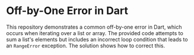 # Off-by-One Error in Dart

This repository demonstrates a common off-by-one error in Dart, which occurs when iterating over a list or array.  The provided code attempts to sum a list's elements but includes an incorrect loop condition that leads to an `RangeError` exception. The solution shows how to correct this.